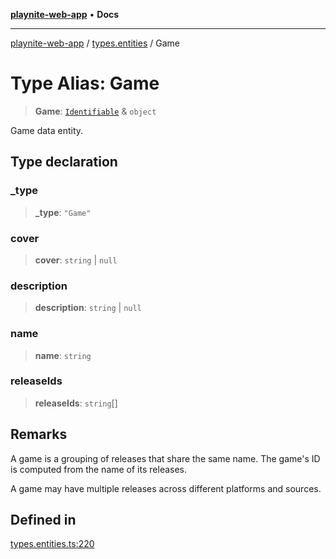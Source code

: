 [**playnite-web-app**](../../README.md) • **Docs**

***

[playnite-web-app](../../README.md) / [types.entities](../README.md) / Game

# Type Alias: Game

> **Game**: [`Identifiable`](Identifiable.md) & `object`

Game data entity.

## Type declaration

### \_type

> **\_type**: `"Game"`

### cover

> **cover**: `string` \| `null`

### description

> **description**: `string` \| `null`

### name

> **name**: `string`

### releaseIds

> **releaseIds**: `string`[]

## Remarks

A game is a grouping of releases that share the same name.
The game's ID is computed from the name of its releases.

A game may have multiple releases across different platforms and sources.

## Defined in

[types.entities.ts:220](https://github.com/andrew-codes/playnite-web/blob/b12c00aa5efc9dc023a4ce8e8c83b2976a33cb84/apps/playnite-web/src/server/data/types.entities.ts#L220)
